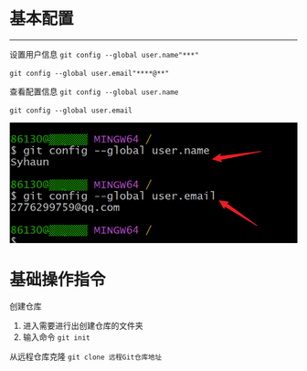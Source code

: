 # 基本配置
---
设置用户信息
`git config --global user.name"***"`

`git config --global user.email"****@**"`

查看配置信息
`git config --global user.name`

`git config --global user.email`

![Alt text](image.png)

# 基础操作指令

创建仓库 
1. 进入需要进行出创建仓库的文件夹
2. 输入命令 
   `git init`

从远程仓库克隆
`git clone 远程Git仓库地址`





